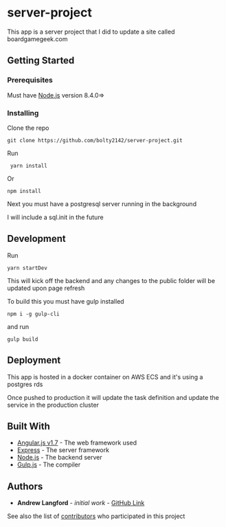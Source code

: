 # server-project

This app is a server project that I did to update a site called boardgamegeek.com

## Getting Started

### Prerequisites

Must have [Node.js](https://nodejs.org/en/) version 8.4.0=> 


### Installing

Clone the repo

```
git clone https://github.com/bolty2142/server-project.git

```

Run 

```  yarn install  ```

Or 

``` npm install ```

Next you must have a postgresql server running in the background

I will include a sql.init in the future

## Development

Run

``` yarn startDev ```


This will kick off the backend and any changes to the public folder will be updated upon page refresh

To build this you must have gulp installed

``` npm i -g gulp-cli ```

and run 

``` gulp build ```


## Deployment

This app is hosted in a docker container on AWS ECS and it's using a postgres rds

Once pushed to production it will update the task definition and update the service in the production cluster


## Built With

* [Angular.js v1.7](https://angularjs.org/) - The web framework used
* [Express](https://expressjs.com/) - The server framework
* [Node.js](https://nodejs.org/en/) - The backend server
* [Gulp.js](https://gulpjs.com/) - The compiler



## Authors

* **Andrew Langford** - *initial work* - [GitHub Link](https://github.com/bolty2142)

See also the list of [contributors](https://github.com/bolty2142/server-project/graphs/contributors) who participated in this project

